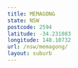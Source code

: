 ```yaml
---
title: MEMAGONG
state: NSW
postcode: 2594
latitude: -34.231083
longitude: 148.10732
url: /nsw/memagong/
layout: suburb
---
```


